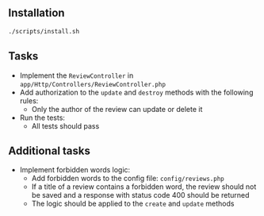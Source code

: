 ## Installation

```bash
./scripts/install.sh
```

## Tasks

* Implement the `ReviewController` in `app/Http/Controllers/ReviewController.php`
* Add authorization to the `update` and `destroy` methods with the following rules:
    * Only the author of the review can update or delete it
* Run the tests:
  * All tests should pass

## Additional tasks
* Implement forbidden words logic:
  * Add forbidden words to the config file: `config/reviews.php`
  * If a title of a review contains a forbidden word, the review should not be saved and a response with status code 400 should be returned
  * The logic should be applied to the `create` and `update` methods
